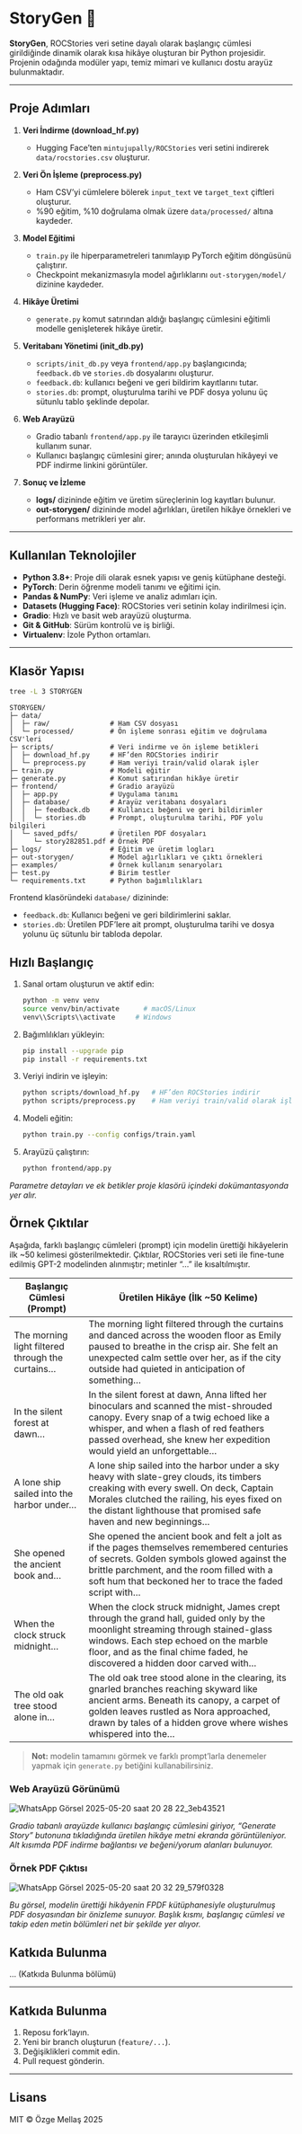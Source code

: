 # StoryGen 📖

**StoryGen**, ROCStories veri setine dayalı olarak başlangıç cümlesi girildiğinde dinamik olarak kısa hikâye oluşturan bir Python projesidir. Projenin odağında modüler yapı, temiz mimari ve kullanıcı dostu arayüz bulunmaktadır.

---

## Proje Adımları

1. **Veri İndirme (download\_hf.py)**

   * Hugging Face’ten `mintujupally/ROCStories` veri setini indirerek `data/rocstories.csv` oluşturur.

2. **Veri Ön İşleme (preprocess.py)**

   * Ham CSV’yi cümlelere bölerek `input_text` ve `target_text` çiftleri oluşturur.
   * %90 eğitim, %10 doğrulama olmak üzere `data/processed/` altına kaydeder.

3. **Model Eğitimi**

   * `train.py` ile hiperparametreleri tanımlayıp PyTorch eğitim döngüsünü çalıştırır.
   * Checkpoint mekanizmasıyla model ağırlıklarını `out-storygen/model/` dizinine kaydeder.

4. **Hikâye Üretimi**

   * `generate.py` komut satırından aldığı başlangıç cümlesini eğitimli modelle genişleterek hikâye üretir.

5. **Veritabanı Yönetimi (init\_db.py)**

   * `scripts/init_db.py` veya `frontend/app.py` başlangıcında; `feedback.db` ve `stories.db` dosyalarını oluşturur.
   * `feedback.db`: kullanıcı beğeni ve geri bildirim kayıtlarını tutar.
   * `stories.db`: prompt, oluşturulma tarihi ve PDF dosya yolunu üç sütunlu tablo şeklinde depolar.

6. **Web Arayüzü**

   * Gradio tabanlı `frontend/app.py` ile tarayıcı üzerinden etkileşimli kullanım sunar.
   * Kullanıcı başlangıç cümlesini girer; anında oluşturulan hikâyeyi ve PDF indirme linkini görüntüler.

7. **Sonuç ve İzleme**

   * **logs/** dizininde eğitim ve üretim süreçlerinin log kayıtları bulunur.
   * **out-storygen/** dizininde model ağırlıkları, üretilen hikâye örnekleri ve performans metrikleri yer alır.

---

## Kullanılan Teknolojiler

* **Python 3.8+**: Proje dili olarak esnek yapısı ve geniş kütüphane desteği.
* **PyTorch**: Derin öğrenme modeli tanımı ve eğitimi için.
* **Pandas & NumPy**: Veri işleme ve analiz adımları için.
* **Datasets (Hugging Face)**: ROCStories veri setinin kolay indirilmesi için.
* **Gradio**: Hızlı ve basit web arayüzü oluşturma.
* **Git & GitHub**: Sürüm kontrolü ve iş birliği.
* **Virtualenv**: İzole Python ortamları.

---

## Klasör Yapısı

```bash
tree -L 3 STORYGEN
```

```text
STORYGEN/
├─ data/
│  ├─ raw/               # Ham CSV dosyası
│  └─ processed/         # Ön işleme sonrası eğitim ve doğrulama CSV'leri
├─ scripts/              # Veri indirme ve ön işleme betikleri
│  ├─ download_hf.py     # HF’den ROCStories indirir
│  └─ preprocess.py      # Ham veriyi train/valid olarak işler
├─ train.py              # Modeli eğitir
├─ generate.py           # Komut satırından hikâye üretir
├─ frontend/             # Gradio arayüzü
│  ├─ app.py             # Uygulama tanımı
│  ├─ database/          # Arayüz veritabanı dosyaları
│  │  ├─ feedback.db     # Kullanıcı beğeni ve geri bildirimler
│  │  └─ stories.db      # Prompt, oluşturulma tarihi, PDF yolu bilgileri
│  └─ saved_pdfs/        # Üretilen PDF dosyaları
│     └─ story282851.pdf # Örnek PDF
├─ logs/                 # Eğitim ve üretim logları
├─ out-storygen/         # Model ağırlıkları ve çıktı örnekleri
├─ examples/             # Örnek kullanım senaryoları
├─ test.py               # Birim testler
└─ requirements.txt      # Python bağımlılıkları

```

Frontend klasöründeki `database/` dizininde:

* `feedback.db`: Kullanıcı beğeni ve geri bildirimlerini saklar.
* `stories.db`: Üretilen PDF’lere ait prompt, oluşturulma tarihi ve dosya yolunu üç sütunlu bir tabloda depolar.

## Hızlı Başlangıç

1. Sanal ortam oluşturun ve aktif edin:

   ```bash
   python -m venv venv
   source venv/bin/activate      # macOS/Linux
   venv\\Scripts\\activate     # Windows
   ```
2. Bağımlılıkları yükleyin:

   ```bash
   pip install --upgrade pip
   pip install -r requirements.txt
   ```
3. Veriyi indirin ve işleyin:

   ```bash
   python scripts/download_hf.py   # HF’den ROCStories indirir
   python scripts/preprocess.py    # Ham veriyi train/valid olarak işler
   ```
4. Modeli eğitin:

   ```bash
   python train.py --config configs/train.yaml
   ```
5. Arayüzü çalıştırın:

   ```bash
   python frontend/app.py
   ```

*Parametre detayları ve ek betikler proje klasörü içindeki dokümantasyonda yer alır.*

## Örnek Çıktılar

Aşağıda, farklı başlangıç cümleleri (prompt) için modelin ürettiği hikâyelerin ilk ~50 kelimesi gösterilmektedir. Çıktılar, ROCStories veri seti ile fine-tune edilmiş GPT-2 modelinden alınmıştır; metinler “…” ile kısaltılmıştır.

| Başlangıç Cümlesi (Prompt)                                  | Üretilen Hikâye (İlk ~50 Kelime)                                                                                                                                                                  |
|-------------------------------------------------------------|---------------------------------------------------------------------------------------------------------------------------------------------------------------------------------------------------|
| The morning light filtered through the curtains…            | The morning light filtered through the curtains and danced across the wooden floor as Emily paused to breathe in the crisp air. She felt an unexpected calm settle over her, as if the city outside had quieted in anticipation of something… |
| In the silent forest at dawn…                               | In the silent forest at dawn, Anna lifted her binoculars and scanned the mist-shrouded canopy. Every snap of a twig echoed like a whisper, and when a flash of red feathers passed overhead, she knew her expedition would yield an unforgettable… |
| A lone ship sailed into the harbor under…                   | A lone ship sailed into the harbor under a sky heavy with slate-grey clouds, its timbers creaking with every swell. On deck, Captain Morales clutched the railing, his eyes fixed on the distant lighthouse that promised safe haven and new beginnings… |
| She opened the ancient book and…                            | She opened the ancient book and felt a jolt as if the pages themselves remembered centuries of secrets. Golden symbols glowed against the brittle parchment, and the room filled with a soft hum that beckoned her to trace the faded script with… |
| When the clock struck midnight…                             | When the clock struck midnight, James crept through the grand hall, guided only by the moonlight streaming through stained-glass windows. Each step echoed on the marble floor, and as the final chime faded, he discovered a hidden door carved with… |
| The old oak tree stood alone in…                            | The old oak tree stood alone in the clearing, its gnarled branches reaching skyward like ancient arms. Beneath its canopy, a carpet of golden leaves rustled as Nora approached, drawn by tales of a hidden grove where wishes whispered into the… |

> **Not:** modelin tamamını görmek ve farklı prompt’larla denemeler yapmak için `generate.py` betiğini kullanabilirsiniz.  



### Web Arayüzü Görünümü  
![WhatsApp Görsel 2025-05-20 saat 20 28 22_3eb43521](https://github.com/user-attachments/assets/0a77ca25-b586-415c-abd0-cd14313f78e9)

*Gradio tabanlı arayüzde kullanıcı başlangıç cümlesini giriyor, “Generate Story” butonuna tıkladığında üretilen hikâye metni ekranda görüntüleniyor. Alt kısımda PDF indirme bağlantısı ve beğeni/yorum alanları bulunuyor.*

###  Örnek PDF Çıktısı  
![WhatsApp Görsel 2025-05-20 saat 20 32 29_579f0328](https://github.com/user-attachments/assets/b330ed59-33ef-4672-aa98-f431c7411ad5)

*Bu görsel, modelin ürettiği hikâyenin FPDF kütüphanesiyle oluşturulmuş PDF dosyasından bir önizleme sunuyor. Başlık kısmı, başlangıç cümlesi ve takip eden metin bölümleri net bir şekilde yer alıyor.*



## Katkıda Bulunma
… (Katkıda Bulunma bölümü)

---

## Katkıda Bulunma

1. Reposu fork’layın.
2. Yeni bir branch oluşturun (`feature/...`).
3. Değişiklikleri commit edin.
4. Pull request gönderin.

---

## Lisans

MIT © Özge Mellaş 2025
